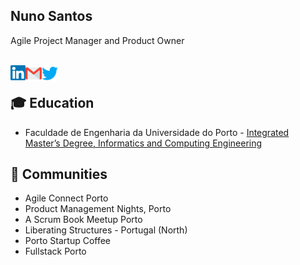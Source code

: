## Nuno Santos
Agile Project Manager and Product Owner

<br>
  <a href="https://www.linkedin.com/in/nunofilipegomessantos/">
    <img align="left" alt="Nuno Santos | LinkedIn" width="24px" src="https://github.com/NunoFilipeSantos/NunoFilipeSantos/blob/master/LinkedIn.svg" />
  </a>
  <a href="mailto:nunofilipesantosATgmail.com">
    <img align="left" alt="Nuno Santos | GMail" width="26px" src="https://github.com/NunoFilipeSantos/NunoFilipeSantos/blob/master/GMail.svg" />
  </a>
  <a href="https://twitter.com/NunoFSantos">
    <img align="left" alt="Nuno Santos | Twitter" width="26px" src="https://github.com/NunoFilipeSantos/NunoFilipeSantos/blob/master/Twitter.svg" />
  </a>  
<br>

## 🎓 Education
* Faculdade de Engenharia da Universidade do Porto - [Integrated Master’s Degree, Informatics and Computing Engineering](https://sigarra.up.pt/feup/en/CUR_GERAL.CUR_VIEW?pv_curso_id=742)


<!--
**NunoFilipeSantos/NunoFilipeSantos** is a ✨ _special_ ✨ repository because its `README.md` (this file) appears on your GitHub profile.

Here are some ideas to get you started:

- 🔭 I’m currently working on ...
- 🌱 I’m currently learning ...
- 👯 I’m looking to collaborate on ...
- 🤔 I’m looking for help with ...
- 💬 Ask me about ...
- 📫 How to reach me: ...
- 😄 Pronouns: ...
- ⚡ Fun fact: ...
-->


## 💼 Communities
* Agile Connect Porto
* Product Management Nights, Porto
* A Scrum Book Meetup Porto 
* Liberating Structures - Portugal (North)
* Porto Startup Coffee
* Fullstack Porto
